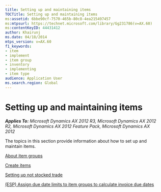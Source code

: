 ```yaml
---
title: Setting up and maintaining items
TOCTitle: Setting up and maintaining items
ms:assetid: 6bbe90cf-7570-465b-80c8-4ea215497457
ms:mtpsurl: https://technet.microsoft.com/library/Gg231786(v=AX.60)
ms:contentKeyID: 44431412
author: Khairunj
ms.date: 04/18/2014
mtps_version: v=AX.60
f1_keywords:
- item
- implement
- item group
- inventory
- implementing
- item type
audience: Application User
ms.search.region: Global
---
```


# Setting up and maintaining items 


_**Applies To:** Microsoft Dynamics AX 2012 R3, Microsoft Dynamics AX 2012 R2, Microsoft Dynamics AX 2012 Feature Pack, Microsoft Dynamics AX 2012_

The topics in this section provide information about how to set up and maintain items.

[About item groups](about-item-groups.md)

[Create items](create-items.md)

[Setting up not stocked trade](setting-up-not-stocked-trade.md)

[(ESP) Assign due date limits to item groups to calculate invoice due dates](esp-assign-due-date-limits-to-item-groups-to-calculate-invoice-due-dates.md)

  


